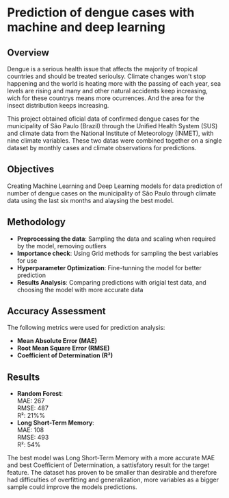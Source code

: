 # Prediction of dengue cases with machine and deep learning

## Overview
Dengue is a serious health issue that affects the majority of tropical countries and should be treated serioulsy. Climate changes won't stop happening and the world is heating more with the passing of each year, sea levels are rising and many and other natural accidents keep increasing, wich for these countrys means more ocurrences. And the area for the insect distribution keeps increasing.

This project obtained oficial data of confirmed dengue cases for the municipality of São Paulo (Brazil) through the Unified Health System (SUS) and climate data from the National Institute of Meteorology (INMET), with nine climate variables. These two datas were combined together on a single dataset by monthly cases and climate observations for predictions.

## Objectives
Creating Machine Learning and Deep Learning models for data prediction of number of dengue cases on the municipality of São Paulo through climate data using the last six months and alaysing the best model.

## Methodology

- **Preprocessing the data**: Sampling the data and scaling when required by the model, removing outliers 
- **Importance check**: Using Grid methods for sampling the best variables for use  
- **Hyperparameter Optimization**: Fine-tunning the model for better prediction  
- **Results Analysis**: Comparing predictions with origial test data, and choosing the model with more accurate data  

## Accuracy Assessment
The following metrics were used for prediction analysis:
- **Mean Absolute Error (MAE)**  
- **Root Mean Square Error (RMSE)**  
- **Coefficient of Determination (R²)**  

## Results  
- **Random Forest**:  
MAE: 267  
RMSE: 487  
R²: 21%%  
- **Long Short-Term Memory**:   
MAE: 108  
RMSE: 493  
R²: 54%  

The best model was Long Short-Term Memory with a more accurate MAE and best Coefficient of Determination, a sattisfatory result for the target feature. The dataset has proven to be smaller than desirable and therefore had difficulties of overfitting and generalization, more variables as a bigger sample could improve the models predictions.
